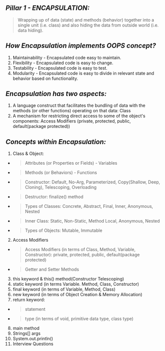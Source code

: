 *Pillar 1 - ENCAPSULATION:*
-
>Wrapping up of data (state) and methods (behavior) together into a single unit (i.e. class) and also hiding the data from outside world (i.e. data hiding).

_How Encapsulation implements OOPS concept?_
-
1. Maintainability - Encapsulated code easy to maintain.
2. Flexibility - Encapsulated code is easy to change.
3. Testability - Encapsulated code is easy to test.
4. Modularity - Encapsulated code is easy to divide in relevant state and behavior based on functionality.

_Encapsulation has two aspects:_
-
1. A language construct that facilitates the bundling of data with the methods (or other functions) operating on that data: Class
2. A mechanism for restricting direct access to some of the object's components: Access Modifiers (private, protected, public, default(package protected))

*Concepts within Encapsulation:*
-
1. Class & Object:
- > Attributes (or Properties or Fields) - Variables
- > Methods (or Behaviors) - Functions 
- > Constructor: Default, No-Arg, Parameterized, Copy(Shallow, Deep, Cloning), Telescoping, Overloading 
- > Destructor: finalize() method 
- > Types of Classes: Concrete, Abstract, Final, Inner, Anonymous, Nested
- > Inner Class: Static, Non-Static, Method Local, Anonymous, Nested
- > Types of Objects: Mutable, Immutable
2. Access Modifiers
- > Access Modifiers (in terms of Class, Method, Variable, Constructor): private, protected, public, default(package protected)
- > Getter and Setter Methods
3. this keyword & this() method(Constructor Telescoping)
4. static keyword (in terms Variable. Method, Class, Constructor)
5. final keyword (in terms of Variable, Method, Class)
6. new keyword (in terms of Object Creation & Memory Allocation)
7. return keyword: 
- > statement
- > type (in terms of void, primitive data type, class type)
8. main method
9. Strings[] args
10. System.out.println()
11. Interview Questions